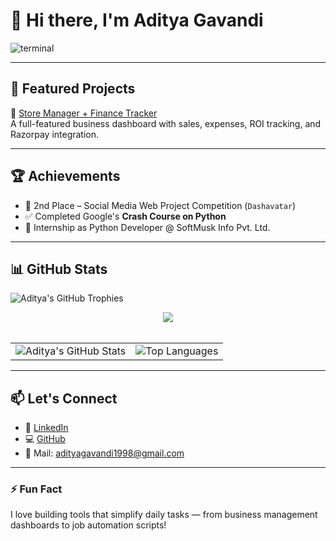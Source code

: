 # 👋 Hi there, I'm Aditya Gavandi

![terminal](https://github.com/user-attachments/assets/b9770512-5133-4ec8-befd-069a9a316956)

---

## 📌 Featured Projects

🔹 [Store Manager + Finance Tracker](https://github.com/adityagavandi2003/store-manager)  
A full-featured business dashboard with sales, expenses, ROI tracking, and Razorpay integration.

---

## 🏆 Achievements

- 🥈 2nd Place – Social Media Web Project Competition (`Dashavatar`)
- ✅ Completed Google's **Crash Course on Python**
- 💼 Internship as Python Developer @ SoftMusk Info Pvt. Ltd.

---

## 📊 GitHub Stats

![Aditya's GitHub Trophies](https://github-profile-trophy.vercel.app/?username=adityagavandi2003&theme=gruvbox&no-frame=true&no-bg=true&margin-w=10)

<!-- Full-width GitHub Streak -->
<div align="center">
  <img src="https://streak-stats.demolab.com/?user=adityagavandi2003&theme=gruvbox&hide_border=true"/>
</div>

<br/>

<!-- Two Half-width Cards Side-by-Side -->
<div align="center">
  <table border="0">
    <tr>
      <td>
        <img src="https://github-readme-stats.vercel.app/api?username=adityagavandi2003&show_icons=true&theme=gruvbox&hide_border=true" alt="Aditya's GitHub Stats"/>
      </td>
      <td>
        <img src="https://github-readme-stats.vercel.app/api/top-langs/?username=adityagavandi2003&layout=compact&theme=gruvbox&hide_border=true" alt="Top Languages"/>
      </td>
    </tr>
  </table>
</div>


---

## 📫 Let's Connect

- 🔗 [LinkedIn](https://www.linkedin.com/in/adityagavandi)
- 💻 [GitHub](https://github.com/adityagavandi2003)
- 📧 Mail: adityagavandi1998@gmail.com
---

### ⚡ Fun Fact  
I love building tools that simplify daily tasks — from business management dashboards to job automation scripts!
